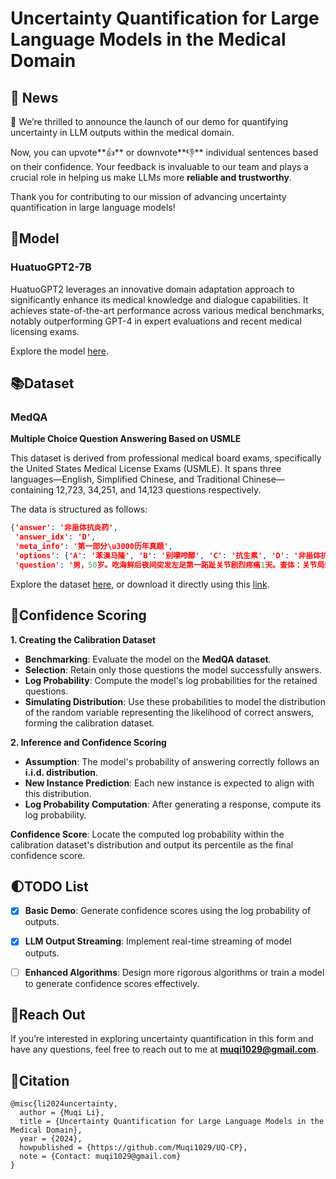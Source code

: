 # Uncertainty Quantification for Large Language Models in the Medical Domain



## :tada: News

:partying_face: We’re thrilled to announce the launch of our demo for quantifying uncertainty in LLM outputs within the medical domain.

Now, you can upvote**👍** or downvote**👎** individual sentences based on their confidence. Your feedback is invaluable to our team and plays a crucial role in helping us make LLMs more **reliable and trustworthy**.

Thank you for contributing to our mission of advancing uncertainty quantification in large language models!



## :robot:Model

### HuatuoGPT2-7B

HuatuoGPT2 leverages an innovative domain adaptation approach to significantly enhance its medical knowledge and dialogue capabilities. It achieves state-of-the-art performance across various medical benchmarks, notably outperforming GPT-4 in expert evaluations and recent medical licensing exams.

Explore the model [here](https://huggingface.co/FreedomIntelligence/HuatuoGPT2-7B).



## :books:Dataset

### MedQA

**Multiple Choice Question Answering Based on USMLE**

This dataset is derived from professional medical board exams, specifically the United States Medical License Exams (USMLE). It spans three languages—English, Simplified Chinese, and Traditional Chinese—containing 12,723, 34,251, and 14,123 questions respectively.

The data is structured as follows:

```json
{'answer': '非甾体抗炎药',
 'answer_idx': 'D',
 'meta_info': '第一部分\u3000历年真题',
 'options': {'A': '苯溴马隆', 'B': '别嘌呤醇', 'C': '抗生素', 'D': '非甾体抗炎药', 'E': '甲氟蝶呤'},
 'question': '男，50岁。吃海鲜后夜间突发左足第一跖趾关节剧烈疼痛1天。查体：关节局部红肿，'}
```

Explore the dataset [here](https://paperswithcode.com/dataset/medqa-usmle), or download it directly using this [link](https://drive.google.com/file/d/1ImYUSLk9JbgHXOemfvyiDiirluZHPeQw/view).



## :100:Confidence Scoring

 **1. Creating the Calibration Dataset**

- **Benchmarking**: Evaluate the model on the **MedQA dataset**.
- **Selection**: Retain only those questions the model successfully answers.
- **Log Probability**: Compute the model's log probabilities for the retained questions.
- **Simulating Distribution**: Use these probabilities to model the distribution of the random variable representing the likelihood of correct answers, forming the calibration dataset.



**2.  Inference and Confidence Scoring**

- **Assumption**: The model's probability of answering correctly follows an **i.i.d. distribution**.
- **New Instance Prediction**: Each new instance is expected to align with this distribution.
- **Log Probability Computation**: After generating a response, compute its log probability.



**Confidence Score**: Locate the computed log probability within the calibration dataset's distribution and output its percentile as the final confidence score.



## :first_quarter_moon:TODO List

- [x] **Basic Demo**: Generate confidence scores using the log probability of outputs.

- [x] **LLM Output Streaming**: Implement real-time streaming of model outputs.

- [ ] **Enhanced Algorithms**: Design more rigorous algorithms or train a model to generate confidence scores effectively.



## :email:Reach Out

If you’re interested in exploring uncertainty quantification in this form and have any questions, feel free to reach out to me at **muqi1029@gmail.com**.



## :book:Citation

```
@misc{li2024uncertainty,
  author = {Muqi Li},
  title = {Uncertainty Quantification for Large Language Models in the Medical Domain},
  year = {2024},
  howpublished = {https://github.com/Muqi1029/UQ-CP},
  note = {Contact: muqi1029@gmail.com}
}
```
